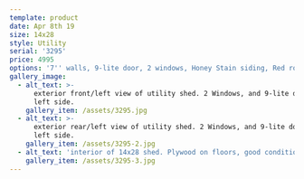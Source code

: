 ```yaml
---
template: product
date: Apr 8th 19
size: 14x28
style: Utility
serial: '3295'
price: 4995
options: '7'' walls, 9-lite door, 2 windows, Honey Stain siding, Red roof'
gallery_image:
  - alt_text: >-
      exterior front/left view of utility shed. 2 Windows, and 9-lite door in
      left side.
    gallery_item: /assets/3295.jpg
  - alt_text: >-
      exterior rear/left view of utility shed. 2 Windows, and 9-lite door in
      left side.
    gallery_item: /assets/3295-2.jpg
  - alt_text: 'interior of 14x28 shed. Plywood on floors, good condition'
    gallery_item: /assets/3295-3.jpg
---
```


